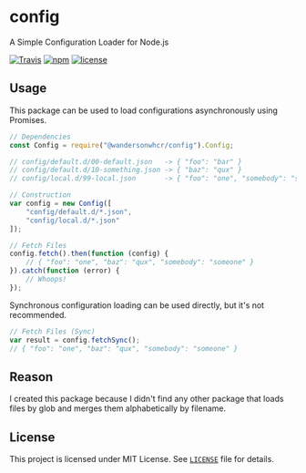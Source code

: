 # config

A Simple Configuration Loader for Node.js

[![Travis](https://img.shields.io/travis/wandersonwhcr/node-config/master.svg)](https://travis-ci.org/wandersonwhcr/node-config)
[![npm](https://img.shields.io/npm/v/@wandersonwhcr/config.svg)](https://www.npmjs.com/package/@wandersonwhcr/config)
[![license](https://img.shields.io/github/license/wandersonwhcr/node-config.svg)](https://github.com/wandersonwhcr/node-config/blob/master/LICENSE)

## Usage

This package can be used to load configurations asynchronously using Promises.

```js
// Dependencies
const Config = require("@wandersonwhcr/config").Config;

// config/default.d/00-default.json   -> { "foo": "bar" }
// config/default.d/10-something.json -> { "baz": "qux" }
// config/local.d/99-local.json       -> { "foo": "one", "somebody": "someone" }

// Construction
var config = new Config([
    "config/default.d/*.json",
    "config/local.d/*.json"
]);

// Fetch Files
config.fetch().then(function (config) {
    // { "foo": "one", "baz": "qux", "somebody": "someone" }
}).catch(function (error) {
    // Whoops!
});
```

Synchronous configuration loading can be used directly, but it's not
recommended.

```js
// Fetch Files (Sync)
var result = config.fetchSync();
// { "foo": "one", "baz": "qux", "somebody": "someone" }
```

## Reason

I created this package because I didn't find any other package that loads files
by glob and merges them alphabetically by filename.

## License

This project is licensed under MIT License. See
[`LICENSE`](//github.com/wandersonwhcr/node-config/blob/master/LICENSE)
file for details.
